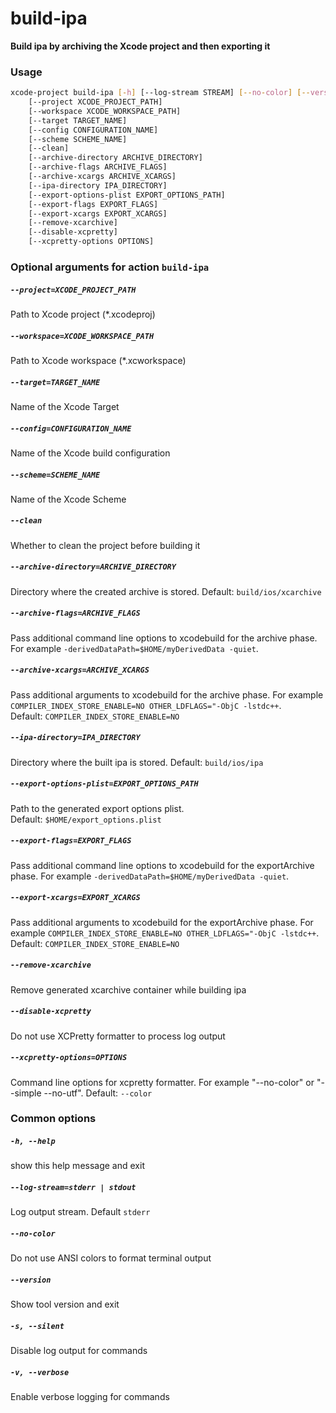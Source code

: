 
build-ipa
=========


**Build ipa by archiving the Xcode project and then exporting it**
### Usage
```bash
xcode-project build-ipa [-h] [--log-stream STREAM] [--no-color] [--version] [-s] [-v]
    [--project XCODE_PROJECT_PATH]
    [--workspace XCODE_WORKSPACE_PATH]
    [--target TARGET_NAME]
    [--config CONFIGURATION_NAME]
    [--scheme SCHEME_NAME]
    [--clean]
    [--archive-directory ARCHIVE_DIRECTORY]
    [--archive-flags ARCHIVE_FLAGS]
    [--archive-xcargs ARCHIVE_XCARGS]
    [--ipa-directory IPA_DIRECTORY]
    [--export-options-plist EXPORT_OPTIONS_PATH]
    [--export-flags EXPORT_FLAGS]
    [--export-xcargs EXPORT_XCARGS]
    [--remove-xcarchive]
    [--disable-xcpretty]
    [--xcpretty-options OPTIONS]
```
### Optional arguments for action `build-ipa`

##### `--project=XCODE_PROJECT_PATH`


Path to Xcode project (\*.xcodeproj)
##### `--workspace=XCODE_WORKSPACE_PATH`


Path to Xcode workspace (\*.xcworkspace)
##### `--target=TARGET_NAME`


Name of the Xcode Target
##### `--config=CONFIGURATION_NAME`


Name of the Xcode build configuration
##### `--scheme=SCHEME_NAME`


Name of the Xcode Scheme
##### `--clean`


Whether to clean the project before building it
##### `--archive-directory=ARCHIVE_DIRECTORY`


Directory where the created archive is stored. Default:&nbsp;`build/ios/xcarchive`
##### `--archive-flags=ARCHIVE_FLAGS`


Pass additional command line options to xcodebuild for the archive phase. For example `-derivedDataPath=$HOME/myDerivedData -quiet`.
##### `--archive-xcargs=ARCHIVE_XCARGS`


Pass additional arguments to xcodebuild for the archive phase. For example `COMPILER_INDEX_STORE_ENABLE=NO OTHER_LDFLAGS="-ObjC -lstdc++`. Default:&nbsp;`COMPILER_INDEX_STORE_ENABLE=NO`
##### `--ipa-directory=IPA_DIRECTORY`


Directory where the built ipa is stored. Default:&nbsp;`build/ios/ipa`
##### `--export-options-plist=EXPORT_OPTIONS_PATH`


Path to the generated export options plist. Default:&nbsp;`$HOME/export_options.plist`
##### `--export-flags=EXPORT_FLAGS`


Pass additional command line options to xcodebuild for the exportArchive phase. For example `-derivedDataPath=$HOME/myDerivedData -quiet`.
##### `--export-xcargs=EXPORT_XCARGS`


Pass additional arguments to xcodebuild for the exportArchive phase. For example `COMPILER_INDEX_STORE_ENABLE=NO OTHER_LDFLAGS="-ObjC -lstdc++`. Default:&nbsp;`COMPILER_INDEX_STORE_ENABLE=NO`
##### `--remove-xcarchive`


Remove generated xcarchive container while building ipa
##### `--disable-xcpretty`


Do not use XCPretty formatter to process log output
##### `--xcpretty-options=OPTIONS`


Command line options for xcpretty formatter. For example "--no-color" or "--simple  --no-utf". Default:&nbsp;`--color`
### Common options

##### `-h, --help`


show this help message and exit
##### `--log-stream=stderr | stdout`


Log output stream. Default `stderr`
##### `--no-color`


Do not use ANSI colors to format terminal output
##### `--version`


Show tool version and exit
##### `-s, --silent`


Disable log output for commands
##### `-v, --verbose`


Enable verbose logging for commands